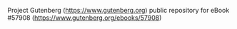 Project Gutenberg (https://www.gutenberg.org) public repository for
eBook #57908 (https://www.gutenberg.org/ebooks/57908)

